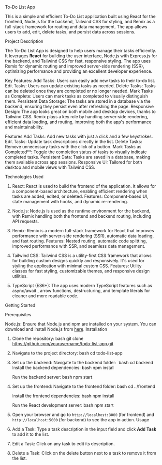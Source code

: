  To-Do List App

This is a simple and efficient To-Do List application built using React for the frontend, Node.js for the backend, Tailwind CSS for styling, and Remix as a full-stack framework for routing and data management. The app allows users to add, edit, delete tasks, and persist data across sessions.

Project Description

The To-Do List App is designed to help users manage their tasks efficiently. It leverages **React** for building the user interface, Node.js with Express.js for the backend, and Tailwind CSS for fast, responsive styling. The app uses Remix for dynamic routing and improved server-side rendering (SSR), optimizing performance and providing an excellent developer experience.

Key Features:
Add Tasks: Users can easily add new tasks to their to-do list.
Edit Tasks: Users can update existing tasks as needed.
Delete Tasks: Tasks can be deleted once they are completed or no longer needed.
Mark Tasks as Complete: Users can mark tasks as completed to visually distinguish them.
Persistent Data Storage: The tasks are stored in a database via the backend, ensuring they persist even after refreshing the page.
Responsive Design: The app looks great on both mobile and desktop devices, thanks to Tailwind CSS.
Remix plays a key role by handling server-side rendering, efficient data loading, and routing, improving both the app's performance and maintainability.

Features
Add Tasks: Add new tasks with just a click and a few keystrokes.
Edit Tasks: Update task descriptions directly in the list.
Delete Tasks: Remove unnecessary tasks with the click of a button.
Mark Tasks as Completed**: Toggle the completion status of tasks to visually indicate completed tasks.
Persistent Data: Tasks are saved in a database, making them available across app sessions.
Responsive UI: Tailored for both desktop and mobile views with Tailwind CSS.

Technologies Used

1. React:
   React is used to build the frontend of the application. It allows for a component-based architecture, enabling efficient rendering when tasks are added, edited, or deleted.
   Features: Component-based UI, state management with hooks, and dynamic re-rendering.

2. Node.js:
  Node.js is used as the runtime environment for the backend, with Remix handling both the frontend and backend routing, including API requests.
3. Remix:
    Remix is a modern full-stack framework for React that improves performance with server-side rendering (SSR), automatic data loading, and fast routing.
   Features: Nested routing, automatic code splitting, improved performance with SSR, and seamless data management.
 4. Tailwind CSS:
    Tailwind CSS is a utility-first CSS framework that allows for building custom designs quickly and responsively. It's used for styling the application with minimal custom CSS.
     Features: Utility classes for fast styling, customizable themes, and responsive design utilities.

8. TypeScript (ES6+):
    The app uses modern TypeScript features such as  async/await , arrow functions,  destructuring, and template literals for cleaner and more readable code.


 Getting Started

Prerequisites

Node.js: Ensure that Node.js and npm are installed on your system. You can download and install Node.js from [here](https://nodejs.org/).
Installation
1. Clone the repository:
   bash
   git clone https://github.com/yourusername/todo-list-app.git

2. Navigate to the project directory:
   bash
   cd todo-list-app
 
3. Set up the backend:
    Navigate to the backend folder:
    `bash
     cd backend
    Install the backend dependencies:
     bash
     npm install
 
   Run the backend server:
    bash
     npm start

4. Set up the frontend:
   Navigate to the frontend folder:
     bash
     cd ../frontend
     
   Install the frontend dependencies:
     bash
     npm install
     
   Run the React development server:
     bash
     npm start
5. Open your browser and go to `http://localhost:3000` (for frontend) and `http://localhost:5000` (for backend) to see the app in action.
Usage
1. Add a Task: Type a task description in the input field and click **Add Task** to add it to the list.
2. Edit a Task: Click on any task to edit its description.
3. Delete a Task: Click on the delete button next to a task to remove it from the list.

